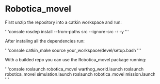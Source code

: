 # Robotica_movel

First unzip the repository into a catkin workspace and run:

'''console
rosdep install --from-paths src --ignore-src -r -y
'''

After instaling all the dependencies run:

'''console
catkin_make
source your_workspace/devel/setup.bash
'''

With a builded repo you can use the Robotica_movel package running:

'''console
roslaunch robotica_movel warthog_world.launch
roslaunch robotica_movel simulation.launch
roslaunch robotica_movel mission.launch
'''


